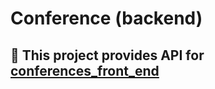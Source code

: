 # Conference (backend)

## 🍻 This project provides API for [conferences_front_end](https://github.com/lsarkisov/conferences/tree/master/conference-fe)